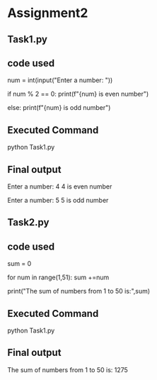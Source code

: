 
# Assignment2

Task1.py
-----
code used 
--------
num = int(input("Enter a number: "))

if num % 2 == 0:
    print(f"{num} is even number")     

else:
    print(f"{num} is odd number")


Executed Command
-------------

python Task1.py

Final output
-----------

Enter a number: 4
4 is even number

Enter a number: 5
5 is odd number




Task2.py
------

code used 
--------
sum = 0

for num in range(1,51):
    sum +=num

print("The sum of numbers from 1 to 50 is:",sum)

Executed Command
-------------

python Task1.py

Final output
-----------
The sum of numbers from 1 to 50 is: 1275

